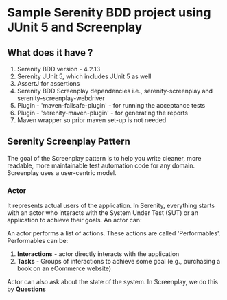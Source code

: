 # Sample Serenity BDD project using JUnit 5 and Screenplay

## What does it have ?

1. Serenity BDD version - 4.2.13
2. Serenity JUnit 5, which includes JUnit 5 as well
3. AssertJ for assertions
4. Serenity BDD Screenplay dependencies i.e., serenity-screenplay and serenity-screenplay-webdriver
4. Plugin - 'maven-failsafe-plugin' - for running the acceptance tests
5. Plugin - 'serenity-maven-plugin' - for generating the reports
6. Maven wrapper so prior maven set-up is not needed

## Serenity Screenplay Pattern

The goal of the Screenplay pattern is to help you write cleaner, more readable, more maintainable test automation code
for any domain. Screenplay uses a user-centric model.

### Actor
It represents actual users of the application. In Serenity, everything starts with an actor who interacts with
the System Under Test (SUT) or an application to achieve their goals. An actor can:

An actor performs a list of actions. These actions are called 'Performables'. Performables can be:
1. **Interactions** - actor directly interacts with the application
2. **Tasks** - Groups of interactions to achieve some goal (e.g., purchasing a book on an eCommerce website)

Actor can also ask about the state of the system. In Screenplay, we do this by **Questions**

